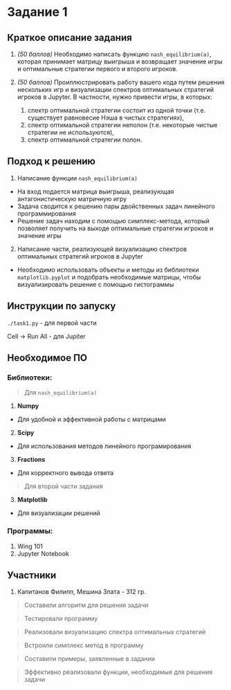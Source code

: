 # Задание 1

## Краткое описание задания

1) *(50 баллов)* Необходимо написать функцию ```nash_equilibrium(a)```, которая принимает матрицу выигрыша и возвращает значение игры и оптимальные стратегии первого и второго игроков.

2) *(50 баллов)* Проиллюстрировать работу вашего кода путем решения нескольких игр и визуализации спектров оптимальных стратегий игроков в Jupyter. В частности, нужно привести игры, в которых:
    1) спектр оптимальной стратегии состоит из одной точки (т.е. существует равновесие Нэша в чистых стратегиях),
    2) спектр оптимальной стратегии неполон (т.е. некоторые чистые стратегии не используются),
    3) спектр оптимальной стратегии полон.

## Подход к решению

1. Написание функции ```nash_equilibrium(a)```
* На вход подается матрица выигрыша, реализующая антагонистическую матричную игру
* Задача сводится к решению пары двойственных задач линейного программирования
* Решение задач находим с помощью симплекс-метода, который позволяет получить на выходе оптимальные стратегии игроков и значение игры

2. Написание части, реализующей визуализацию спектров оптимальных стратегий игроков в Jupyter
* Необходимо использовать объекты и методы из библиотеки ```matplotlib.pyplot``` и подобрать необходимые матрицы, чтобы визуализировать решение с помощью гистограммы


## Инструкции по запуску

```./task1.py``` - для первой части

Cell -> Run All  - для Jupiter

## Необходимое ПО

### Библиотеки:
> Для ```nash_equilibrium(a)```
1) **Numpy**
* Для удобной и эффективной работы с матрицами
2) **Scipy** 
* Для использования методов линейного програмирования
3) **Fractions**
* Для корректного вывода ответа
> Для второй части задания
3) **Matplotlib**
* Для визуализации решений

### Программы:
1) Wing 101
2) Jupyter Notebook

## Участники

1) Капитанов Филипп, Мешина Злата - 312 гр.
> Составили алгоритм для решения задачи

> Тестировали программу

> Реализовали визуализацию спектра оптимальных стратегий

> Встроили симплекс метод в программу

> Составили примеры, заявленные в задании

> Эффективно реализовали функции, необходимые для решения задачи

